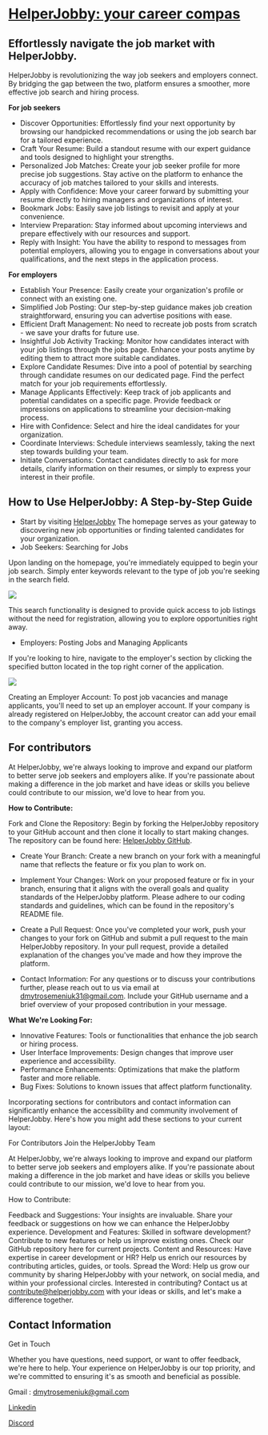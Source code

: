 # [HelperJobby: your career compas](https://helperjobby.azurewebsites.net/)
## Effortlessly navigate the job market with HelperJobby.

HelperJobby is revolutionizing the way job seekers and employers connect.
By bridging the gap between the two, platform ensures a smoother,
more effective job search and hiring process.

**For job seekers**

- Discover Opportunities: Effortlessly find your next opportunity by browsing our handpicked recommendations
or using the job search bar for a tailored experience.
- Craft Your Resume: Build a standout resume with our expert guidance
and tools designed to highlight your strengths.
- Personalized Job Matches: Create your job seeker profile for more precise job suggestions. 
Stay active on the platform to enhance the accuracy of job matches tailored to your skills and interests.
- Apply with Confidence: Move your career forward by submitting your resume directly
to hiring managers and organizations of interest.
- Bookmark Jobs: Easily save job listings to revisit and apply at your convenience.
- Interview Preparation: Stay informed about upcoming interviews and prepare effectively
with our resources and support.
- Reply with Insight: You have the ability to respond to messages from potential employers, allowing you to engage in conversations about your qualifications, and the next steps in the application process.

**For employers**

- Establish Your Presence: Easily create your organization's profile or connect with an existing one.
- Simplified Job Posting: Our step-by-step guidance makes job creation straightforward, ensuring you can advertise positions with ease.
- Efficient Draft Management: No need to recreate job posts from scratch - we save your drafts for future use.
- Insightful Job Activity Tracking: Monitor how candidates interact with your job listings through the jobs page. Enhance your posts anytime by editing them to attract more suitable candidates.
- Explore Candidate Resumes: Dive into a pool of potential by searching through candidate resumes on our dedicated page. Find the perfect match for your job requirements effortlessly.
- Manage Applicants Effectively: Keep track of job applicants and potential candidates on a specific page. Provide feedback or impressions on applications to streamline your decision-making process.
- Hire with Confidence: Select and hire the ideal candidates for your organization.
- Coordinate Interviews: Schedule interviews seamlessly, taking the next step towards building your team.
- Initiate Conversations: Contact candidates directly to ask for more details, clarify information on their resumes, or simply to express your interest in their profile.

## How to Use HelperJobby: A Step-by-Step Guide
- Start by visiting [HelperJobby](https://helperjobby.azurewebsites.net/) The homepage serves as your gateway to discovering new job opportunities or finding talented candidates for your organization.
- Job Seekers: Searching for Jobs

Upon landing on the homepage, you're immediately equipped to begin your job search. Simply enter keywords relevant to the type of job you're seeking in the search field.

![](https://cdn.discordapp.com/attachments/835840542994202675/1219824312383701034/image.png?ex=660cb4eb&is=65fa3feb&hm=7a8ee57070b23777e6dc32b5ce324aee5834ac198501688ac9f23de772222421&)

This search functionality is designed to provide quick access to job listings without the need for registration, allowing you to explore opportunities right away.
- Employers: Posting Jobs and Managing Applicants

If you're looking to hire, navigate to the employer's section by clicking the specified button located in the top right corner of the application.

![](https://cdn.discordapp.com/attachments/835840542994202675/1219825406215983184/image.png?ex=660cb5f0&is=65fa40f0&hm=6397ded96efd379b17e30391c2923460c9c33ca99ca2e4a66737b20779c30381&)

Creating an Employer Account: To post job vacancies and manage applicants, you'll need to set up an employer account. If your company is already registered on HelperJobby, the account creator can add your email to the company's employer list, granting you access.

## For contributors

At HelperJobby, we're always looking to improve and expand our platform to better serve job seekers and employers alike. If you're passionate about making a difference in the job market and have ideas or skills you believe could contribute to our mission, we'd love to hear from you.

**How to Contribute:**

Fork and Clone the Repository: Begin by forking the HelperJobby repository to your GitHub account and then clone it locally to start making changes. The repository can be found here: [HelperJobby GitHub](https://github.com/SemeniukDmytro/HelperJobby).

- Create Your Branch: Create a new branch on your fork with a meaningful name that reflects the feature or fix you plan to work on.

- Implement Your Changes: Work on your proposed feature or fix in your branch, ensuring that it aligns with the overall goals and quality standards of the HelperJobby platform. Please adhere to our coding standards and guidelines, which can be found in the repository's README file.

- Create a Pull Request: Once you've completed your work, push your changes to your fork on GitHub and submit a pull request to the main HelperJobby repository. In your pull request, provide a detailed explanation of the changes you've made and how they improve the platform.

- Contact Information: For any questions or to discuss your contributions further, please reach out to us via email at dmytrosemeniuk31@gmail.com. Include your GitHub username and a brief overview of your proposed contribution in your message.

**What We're Looking For:**

- Innovative Features: Tools or functionalities that enhance the job search or hiring process.
- User Interface Improvements: Design changes that improve user experience and accessibility.
- Performance Enhancements: Optimizations that make the platform faster and more reliable.
- Bug Fixes: Solutions to known issues that affect platform functionality.


Incorporating sections for contributors and contact information can significantly enhance the accessibility and community involvement of HelperJobby. Here's how you might add these sections to your current layout:

For Contributors
Join the HelperJobby Team

At HelperJobby, we're always looking to improve and expand our platform to better serve job seekers and employers alike. If you're passionate about making a difference in the job market and have ideas or skills you believe could contribute to our mission, we'd love to hear from you.

How to Contribute:

Feedback and Suggestions: Your insights are invaluable. Share your feedback or suggestions on how we can enhance the HelperJobby experience.
Development and Features: Skilled in software development? Contribute to new features or help us improve existing ones. Check our GitHub repository here for current projects.
Content and Resources: Have expertise in career development or HR? Help us enrich our resources by contributing articles, guides, or tools.
Spread the Word: Help us grow our community by sharing HelperJobby with your network, on social media, and within your professional circles.
Interested in contributing? Contact us at contribute@helperjobby.com with your ideas or skills, and let's make a difference together.

## Contact Information
Get in Touch

Whether you have questions, need support, or want to offer feedback, we're here to help. Your experience on HelperJobby is our top priority, and we're committed to ensuring it's as smooth and beneficial as possible. 

Gmail : dmytrosemeniuk@gmail.com

[Linkedin](https://www.linkedin.com/in/dmytrosemeniuk/)

[Discord](https://discord.com/users/579013381072224307)
